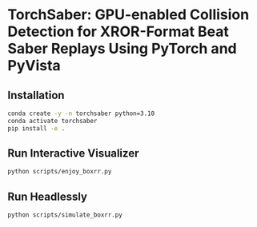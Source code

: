 # TorchSaber: GPU-enabled Collision Detection for XROR-Format Beat Saber Replays Using PyTorch and PyVista 

## Installation

```bash
conda create -y -n torchsaber python=3.10
conda activate torchsaber
pip install -e .
```

## Run Interactive Visualizer
```bash
python scripts/enjoy_boxrr.py
```

## Run Headlessly
```bash
python scripts/simulate_boxrr.py
```
